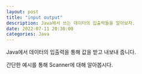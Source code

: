 ```yaml
---
layout: post
title: "input output"
description: Java에서 쓰는 데이터의 입출력들을 알아보자.
date: 2022-07-11 20:30:00
categories: Java
---
```


Java에서 데이터의 입출력을 통해 값을 받고 내보내 줍니다.<br>

간단한 예시를 통해 Scanner에 대해 알아봅시다.


